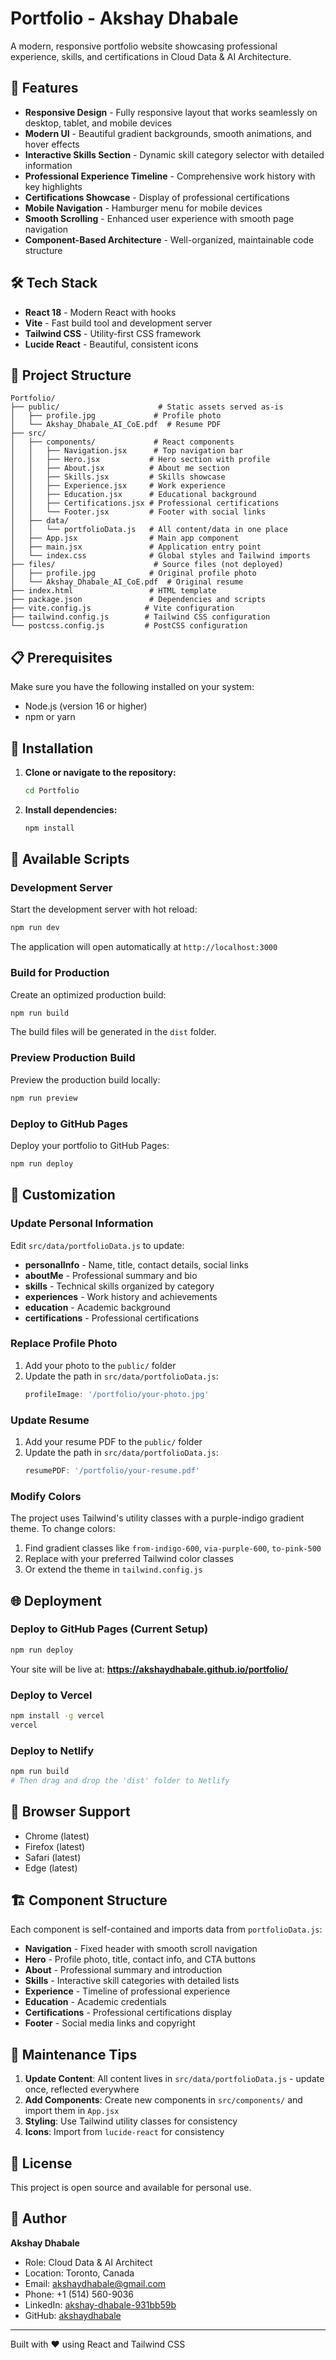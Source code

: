 # Portfolio - Akshay Dhabale

A modern, responsive portfolio website showcasing professional experience, skills, and certifications in Cloud Data & AI Architecture.

## 🚀 Features

- **Responsive Design** - Fully responsive layout that works seamlessly on desktop, tablet, and mobile devices
- **Modern UI** - Beautiful gradient backgrounds, smooth animations, and hover effects
- **Interactive Skills Section** - Dynamic skill category selector with detailed information
- **Professional Experience Timeline** - Comprehensive work history with key highlights
- **Certifications Showcase** - Display of professional certifications
- **Mobile Navigation** - Hamburger menu for mobile devices
- **Smooth Scrolling** - Enhanced user experience with smooth page navigation
- **Component-Based Architecture** - Well-organized, maintainable code structure

## 🛠️ Tech Stack

- **React 18** - Modern React with hooks
- **Vite** - Fast build tool and development server
- **Tailwind CSS** - Utility-first CSS framework
- **Lucide React** - Beautiful, consistent icons

## 📁 Project Structure

```
Portfolio/
├── public/                      # Static assets served as-is
│   ├── profile.jpg             # Profile photo
│   └── Akshay_Dhabale_AI_CoE.pdf  # Resume PDF
├── src/
│   ├── components/             # React components
│   │   ├── Navigation.jsx      # Top navigation bar
│   │   ├── Hero.jsx           # Hero section with profile
│   │   ├── About.jsx          # About me section
│   │   ├── Skills.jsx         # Skills showcase
│   │   ├── Experience.jsx     # Work experience
│   │   ├── Education.jsx      # Educational background
│   │   ├── Certifications.jsx # Professional certifications
│   │   └── Footer.jsx         # Footer with social links
│   ├── data/
│   │   └── portfolioData.js   # All content/data in one place
│   ├── App.jsx                # Main app component
│   ├── main.jsx               # Application entry point
│   └── index.css              # Global styles and Tailwind imports
├── files/                      # Source files (not deployed)
│   ├── profile.jpg            # Original profile photo
│   └── Akshay_Dhabale_AI_CoE.pdf  # Original resume
├── index.html                 # HTML template
├── package.json               # Dependencies and scripts
├── vite.config.js            # Vite configuration
├── tailwind.config.js        # Tailwind CSS configuration
└── postcss.config.js         # PostCSS configuration
```

## 📋 Prerequisites

Make sure you have the following installed on your system:

- Node.js (version 16 or higher)
- npm or yarn

## 🔧 Installation

1. **Clone or navigate to the repository:**
   ```bash
   cd Portfolio
   ```

2. **Install dependencies:**
   ```bash
   npm install
   ```

## 🎯 Available Scripts

### Development Server

Start the development server with hot reload:

```bash
npm run dev
```

The application will open automatically at `http://localhost:3000`

### Build for Production

Create an optimized production build:

```bash
npm run build
```

The build files will be generated in the `dist` folder.

### Preview Production Build

Preview the production build locally:

```bash
npm run preview
```

### Deploy to GitHub Pages

Deploy your portfolio to GitHub Pages:

```bash
npm run deploy
```

## 🎨 Customization

### Update Personal Information

Edit `src/data/portfolioData.js` to update:

- **personalInfo** - Name, title, contact details, social links
- **aboutMe** - Professional summary and bio
- **skills** - Technical skills organized by category
- **experiences** - Work history and achievements
- **education** - Academic background
- **certifications** - Professional certifications

### Replace Profile Photo

1. Add your photo to the `public/` folder
2. Update the path in `src/data/portfolioData.js`:
   ```javascript
   profileImage: '/portfolio/your-photo.jpg'
   ```

### Update Resume

1. Add your resume PDF to the `public/` folder
2. Update the path in `src/data/portfolioData.js`:
   ```javascript
   resumePDF: '/portfolio/your-resume.pdf'
   ```

### Modify Colors

The project uses Tailwind's utility classes with a purple-indigo gradient theme. To change colors:

1. Find gradient classes like `from-indigo-600`, `via-purple-600`, `to-pink-500`
2. Replace with your preferred Tailwind color classes
3. Or extend the theme in `tailwind.config.js`

## 🌐 Deployment

### Deploy to GitHub Pages (Current Setup)

```bash
npm run deploy
```

Your site will be live at: **https://akshaydhabale.github.io/portfolio/**

### Deploy to Vercel

```bash
npm install -g vercel
vercel
```

### Deploy to Netlify

```bash
npm run build
# Then drag and drop the 'dist' folder to Netlify
```

## 📱 Browser Support

- Chrome (latest)
- Firefox (latest)
- Safari (latest)
- Edge (latest)

## 🏗️ Component Structure

Each component is self-contained and imports data from `portfolioData.js`:

- **Navigation** - Fixed header with smooth scroll navigation
- **Hero** - Profile photo, title, contact info, and CTA buttons
- **About** - Professional summary and introduction
- **Skills** - Interactive skill categories with detailed lists
- **Experience** - Timeline of professional experience
- **Education** - Academic credentials
- **Certifications** - Professional certifications display
- **Footer** - Social media links and copyright

## 📝 Maintenance Tips

1. **Update Content**: All content lives in `src/data/portfolioData.js` - update once, reflected everywhere
2. **Add Components**: Create new components in `src/components/` and import them in `App.jsx`
3. **Styling**: Use Tailwind utility classes for consistency
4. **Icons**: Import from `lucide-react` for consistency

## 📝 License

This project is open source and available for personal use.

## 👤 Author

**Akshay Dhabale**
- Role: Cloud Data & AI Architect
- Location: Toronto, Canada
- Email: akshaydhabale@gmail.com
- Phone: +1 (514) 560-9036
- LinkedIn: [akshay-dhabale-931bb59b](https://www.linkedin.com/in/akshay-dhabale-931bb59b/)
- GitHub: [akshaydhabale](https://github.com/akshaydhabale)

---

Built with ❤️ using React and Tailwind CSS
